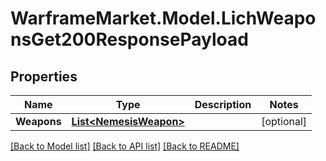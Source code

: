 # WarframeMarket.Model.LichWeaponsGet200ResponsePayload

## Properties

Name | Type | Description | Notes
------------ | ------------- | ------------- | -------------
**Weapons** | [**List&lt;NemesisWeapon&gt;**](NemesisWeapon.md) |  | [optional] 

[[Back to Model list]](../README.md#documentation-for-models) [[Back to API list]](../README.md#documentation-for-api-endpoints) [[Back to README]](../README.md)

